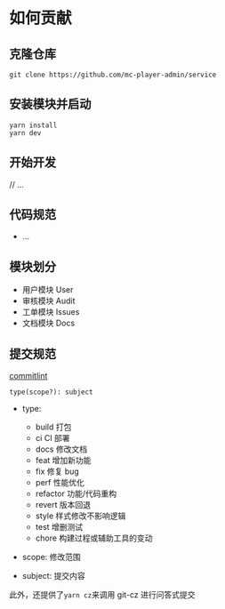 # 如何贡献

## 克隆仓库

```shell
git clone https://github.com/mc-player-admin/service
```

## 安装模块并启动

```shell
yarn install
yarn dev
```

## 开始开发

// ...

## 代码规范

- ...

## 模块划分

- 用户模块 User
- 审核模块 Audit
- 工单模块 Issues
- 文档模块 Docs

## 提交规范

[commitlint](https://github.com/conventional-changelog/commitlint/#what-is-commitlint)

```
type(scope?): subject
```

- type:

  - build 打包
  - ci CI 部署
  - docs 修改文档
  - feat 增加新功能
  - fix 修复 bug
  - perf 性能优化
  - refactor 功能/代码重构
  - revert 版本回退
  - style 样式修改不影响逻辑
  - test 增删测试
  - chore 构建过程或辅助工具的变动

- scope: 修改范围
- subject: 提交内容

此外，还提供了`yarn cz`来调用 git-cz 进行问答式提交
